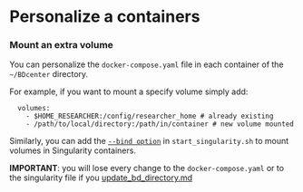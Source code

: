# Personalize a containers

### Mount an extra volume

You can personalize the `docker-compose.yaml` file in each container of the `~/BDcenter` directory.&#x20;

For example, if you want to mount a specify volume simply add:

```docker
  volumes:
    - $HOME_RESEARCHER:/config/researcher_home # already existing
    - /path/to/local/directory:/path/in/container # new volume mounted
```

Similarly, you can add the [`--bind option`](https://docs.sylabs.io/guides/3.0/user-guide/bind\_paths\_and\_mounts.html#specifying-bind-paths) in `start_singularity.sh` to mount volumes in Singularity containers. &#x20;

**IMPORTANT**: you will lose every change to the `docker-compose.yaml` or to the singularity file if you [update\_bd\_directory.md](../access-the-bdc/update\_bd\_directory.md "mention")

